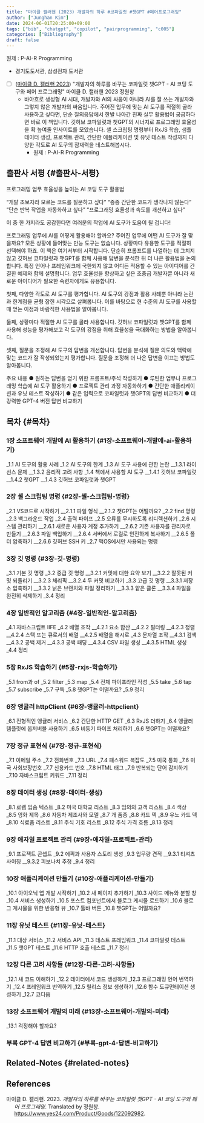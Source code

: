 ```yaml
---
title: "마이클 캘러핸 (2023) 개발자의 하루 #코파일럿 #챗GPT #페어프로그래밍"
author: ["Junghan Kim"]
date: 2024-06-01T20:25:00+09:00
tags: ["bib", "chatgpt", "copilot", "pairprogramming", "c005"]
categories: ["Bibliography"]
draft: false
---
```


원제 : P-AI-R Programming

-   경기도도서관, 삼성전자 도서관

-   [ ] (<a href="#citeproc_bib_item_1">마이클 D. 캘러핸 2023</a>) "개발자의 하루를 바꾸는 코파일럿 챗GPT - AI 코딩 도구와 페어 프로그래밍" 마이클 D. 캘러핸 2023 정원창
    -   바야흐로 생성형 AI 시대, 개발자와 AI의 싸움이 아니라 AI를 잘 쓰는 개발자와 그렇지 않은 개발자의 싸움입니다. 주어진 업무에 맞는 AI 도구를 적절히 골라 사용하고 싶다면, 단순 질의응답에서 한발 나아간 진짜 실무 활용법이 궁금하다면 바로 이 책입니다. 깃허브 코파일럿과 챗GPT의 시너지로 프로그래밍 효율성을 확 높여줄 인사이트를 모았습니다. 셸 스크립팅 명령부터 RxJS 학습, 샘플 데이터 생성, 프로젝트 관리, 간단한 애플리케이션 및 유닛 테스트 작성까지 다양한 각도로 AI 도구의 잠재력을 테스트해봅시다.
        -   원제 : P-AI-R Programming


## 출판사 서평 {#출판사-서평}

프로그래밍 업무 효율성을 높이는 AI 코딩 도구 활용법

“개발 초보자라 모르는 코드를 질문하고 싶다” “종종 간단한 코드가 생각나지 않는다” “단순 반복 작업을 자동화하고 싶다” “프로그래밍 효율성과 속도를 개선하고 싶다”

이 중 한 가지라도 공감한다면 여러분의 작업에 AI 도구가 도움이 될 겁니다!

프로그래밍 업무에 AI를 어떻게 활용해야 할까요? 주어진 업무에 어떤 AI 도구가 잘 맞을까요? 모든 상황에 들어맞는 만능 도구는 없습니다. 상황마다 유용한 도구를 적절히 선택해야 하죠. 이 책은 여기서부터 시작합니다. 단순히 프롬프트를 나열하는 데 그치지 않고 깃허브 코파일럿과 챗GPT를 함께 사용해 답변을 분석한 뒤 더 나은 활용법을 논의합니다. 특정 언어나 프레임워크에 국한되지 않고 어디든 적용할 수 있는 아이디어를 간결한 예제와 함께 설명합니다. 업무 효율성을 향상하고 싶은 초중급 개발자뿐 아니라 새로운 아이디어가 필요한 숙련자에게도 유용합니다.

첫째, 다양한 각도로 AI 도구를 평가합니다. AI 도구의 강점과 활용 사례뿐 아니라 논란과 한계점을 균형 잡힌 시각으로 살펴봅니다. 이를 바탕으로 현 수준의 AI 도구를 사용할 때 얻는 이점과 바람직한 사용법을 알아봅니다.

둘째, 상황마다 적절한 AI 도구를 골라 사용합니다. 깃허브 코파일럿과 챗GPT를 함께 사용해 성능을 평가해보고 각 도구의 강점을 취해 효율성을 극대화하는 방법을 알아봅니다.

셋째, 질문을 조정해 AI 도구의 답변을 개선합니다. 답변을 분석해 질문 의도와 맥락에 맞는 코드가 잘 작성되었는지 평가합니다. 질문을 조정해 더 나은 답변을 이끄는 방법도 알아봅니다.

주요 내용 ● 원하는 답변을 얻기 위한 프롬프트/주석 작성하기 ● 루틴한 업무나 프로그래밍 학습에 AI 도구 활용하기 ● 프로젝트 관리 과정 자동화하기 ● 간단한 애플리케이션과 유닛 테스트 작성하기 ● 같은 입력으로 코파일럿과 챗GPT의 답변 비교하기 ● 더 강력한 GPT-4 버전 답변 비교하기


## 목차 {#목차}


### 1장 소프트웨어 개발에 AI 활용하기 {#1장-소프트웨어-개발에-ai-활용하기}

\_1.1 AI 도구의 활용 사례 \_1.2 AI 도구의 한계 \_1.3 AI 도구 사용에 관한 논란 __1.3.1 라이선스 문제 __1.3.2 윤리적 고려 사항 \_1.4 책에서 사용할 AI 도구 __1.4.1 깃허브 코파일럿 __1.4.2 챗GPT __1.4.3 깃허브 코파일럿과 챗GPT


### 2장 셸 스크립팅 명령 {#2장-셸-스크립팅-명령}

\_2.1 VS코드로 시작하기 __2.1.1 파일 형식 __2.1.2 챗GPT는 어떨까요? \_2.2 find 명령 \_2.3 백그라운드 작업 \_2.4 출력 파이프 \_2.5 오류를 무시하도록 리디렉션하기 \_2.6 시스템 관리하기 __2.6.1 새로운 사용자 계정 추가하기 __2.6.2 기존 사용자를 관리자로 만들기 __2.6.3 파일 백업하기 __2.6.4 서버에서 로컬로 안전하게 복사하기 __2.6.5 폴더 압축하기 __2.6.6 깃허브 SSH 키 \_2.7 맥OS에서만 사용되는 명령


### 3장 깃 명령 {#3장-깃-명령}

\_3.1 기본 깃 명령 \_3.2 중급 깃 명령 __3.2.1 커밋에 대한 요약 보기 __3.2.2 잘못된 커밋 되돌리기 __3.2.3 체리픽 __3.2.4 두 커밋 비교하기 \_3.3 고급 깃 명령 __3.3.1 저장소 압축하기 __3.3.2 낡은 브랜치와 파일 정리하기 __3.3.3 얕은 클론 __3.3.4 파일을 완전히 삭제하기 \_3.4 정리


### 4장 일반적인 알고리즘 {#4장-일반적인-알고리즘}

\_4.1 자바스크립트 IIFE \_4.2 배열 조작 __4.2.1 요소 합산 __4.2.2 필터링 __4.2.3 정렬 __4.2.4 스택 또는 큐로서의 배열 __4.2.5 배열을 해시로 \_4.3 문자열 조작 __4.3.1 검색 __4.3.2 공백 제거 __4.3.3 공백 패딩 __4.3.4 CSV 파일 생성 __4.3.5 HTML 생성 \_4.4 정리


### 5장 RxJS 학습하기 {#5장-rxjs-학습하기}

\_5.1 from과 of \_5.2 filter \_5.3 map \_5.4 전체 파이프라인 작성 \_5.5 take \_5.6 tap \_5.7 subscribe \_5.7 구독 \_5.8 챗GPT는 어떨까요? \_5.9 정리


### 6장 앵귤러 httpClient {#6장-앵귤러-httpclient}

\_6.1 전형적인 앵귤러 서비스 \_6.2 간단한 HTTP GET \_6.3 RxJS 더하기 \_6.4 앵귤러 템플릿에 옵저버블 사용하기 \_6.5 비동기 파이프 처리하기 \_6.6 챗GPT는 어떨까요?


### 7장 정규 표현식 {#7장-정규-표현식}

\_7.1 이메일 주소 \_7.2 전화번호 \_7.3 URL \_7.4 패스워드 복잡도 \_7.5 미국 통화 \_7.6 미국 사회보장번호 \_7.7 신용카드 번호 \_7.8 HTML 태그 \_7.9 반복되는 단어 감지하기 \_7.10 자바스크립트 키워드 \_7.11 정리


### 8장 데이터 생성 {#8장-데이터-생성}

\_8.1 로렘 입숨 텍스트 \_8.2 미국 대학교 리스트 \_8.3 임의의 고객 리스트 \_8.4 색상 \_8.5 영화 제목 \_8.6 자동차 제조사와 모델 \_8.7 개 품종 \_8.8 카드 덱 \_8.9 우노 카드 덱 \_8.10 식료품 리스트 \_8.11 주식 기호 리스트 \_8.12 주식 가격 흐름 \_8.13 정리


### 9장 애자일 프로젝트 관리 {#9장-애자일-프로젝트-관리}

\_9.1 프로젝트 콘셉트 \_9.2 에픽과 사용자 스토리 생성 \_9.3 업무량 견적 __9.3.1 티셔츠 사이징 __9.3.2 피보나치 추정 \_9.4 정리


### 10장 애플리케이션 만들기 {#10장-애플리케이션-만들기}

\_10.1 아이오닉 앱 개발 시작하기 \_10.2 새 페이지 추가하기 \_10.3 사이드 메뉴와 분할 창 \_10.4 서비스 생성하기 \_10.5 포스트 컴포넌트에서 블로그 게시물 로드하기 \_10.6 블로그 게시물을 위한 반응형 뷰 \_10.7 툴바 버튼 \_10.8 챗GPT는 어떨까요?


### 11장 유닛 테스트 {#11장-유닛-테스트}

\_11.1 대상 서비스 \_11.2 서비스 API \_11.3 테스트 프레임워크 \_11.4 코파일럿 테스트 \_11.5 챗GPT 테스트 \_11.6 HTTP 호출 테스트 \_11.7 정리


### 12장 다른 고려 사항들 {#12장-다른-고려-사항들}

\_12.1 새 코드 이해하기 \_12.2 데이터에서 코드 생성하기 \_12.3 프로그래밍 언어 번역하기 \_12.4 프레임워크 번역하기 \_12.5 릴리스 정보 생성하기 \_12.6 함수 도큐먼테이션 생성하기 \_12.7 코디움


### 13장 소프트웨어 개발의 미래 {#13장-소프트웨어-개발의-미래}

\_13.1 걱정해야 할까요?


### 부록 GPT-4 답변 비교하기 {#부록-gpt-4-답변-비교하기}


## Related-Notes {#related-notes}

## References

<style>.csl-entry{text-indent: -1.5em; margin-left: 1.5em;}</style><div class="csl-bib-body">
  <div class="csl-entry"><a id="citeproc_bib_item_1"></a>마이클 D. 캘러핸. 2023. <i>개발자의 하루를 바꾸는 코파일럿 챗GPT - AI 코딩 도구와 페어 프로그래밍</i>. Translated by 정원창. <a href="https://www.yes24.com/Product/Goods/122092982">https://www.yes24.com/Product/Goods/122092982</a>.</div>
</div>
